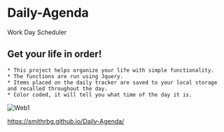 # Daily-Agenda
Work Day Scheduler

## Get your life in order!

```
* This project helps organize your life with simple functionality.
* The functions are run using Jquery.
* Items placed on the daily tracker are saved to your local storage and recalled throughout the day.
* Color coded, it will tell you what time of the day it is.
```

![Web1](https://user-images.githubusercontent.com/81999910/120415188-1f3b7d80-c329-11eb-839d-bd75a73e6edb.JPG)

https://smithrbg.github.io/Daily-Agenda/
